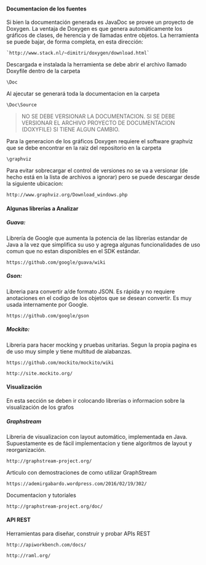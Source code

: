 #### Documentacion de los fuentes

Si bien la documentación generada es JavaDoc se provee un proyecto de Doxygen.
La ventaja de Doxygen es que genera automáticamente los gráficos de clases, de herencia y de llamadas entre objetos.
La herramienta se puede bajar, de forma completa, en esta dirección:

    `http://www.stack.nl/~dimitri/doxygen/download.html`

Descargada e instalada la herramienta se debe abrir el archivo llamado Doxyfile dentro de la carpeta 
    
    \Doc 

Al ajecutar se generará toda la documentacion en la carpeta 
    
    \Doc\Source

> NO SE DEBE VERSIONAR LA DOCUMENTACION. SI SE DEBE VERSIONAR EL ARCHIVO PROYECTO DE DOCUMENTACION (DOXYFILE) SI TIENE ALGUN CAMBIO.

Para la generacion de los gráficos Doxygen requiere el software graphviz que se debe encontrar en la raiz del repositorio en la carpeta 

    \graphviz

Para evitar sobrecargar el control de versiones no se va a versionar (de hecho está en la lista de archivos a ignorar) pero se puede descargar desde la siguiente ubicacion:

    http://www.graphviz.org/Download_windows.php

#### Algunas librerías a Analizar

##### Guava: 
Librería de Google que aumenta la potencia de las librerías estandar de Java a la vez que simplifica su uso y agrega algunas funcionalidades de uso comun que no estan disponibles en el SDK estándar.

    https://github.com/google/guava/wiki

##### Gson:
Libreria para convertir a/de formato JSON. Es rápida y no requiere anotaciones en el codigo de los objetos que se desean convertir. Es muy usada internamente por Google.

    https://github.com/google/gson

##### Mockito:
Libreria para hacer mocking y pruebas unitarias. Segun la propia pagina es de uso muy simple y tiene multitud de alabanzas.

    https://github.com/mockito/mockito/wiki
    
    http://site.mockito.org/

#### Visualización

En esta sección se deben ir colocando librerías o informacion sobre la visualización de los grafos

##### Graphstream

Libreria de visualizacion con layout automático, implementada en Java.
Supuestamente es de fácil implementacion y tiene algoritmos de layout y reorganización.

    http://graphstream-project.org/

Articulo con demostraciones de como utilizar GraphStream

    https://ademirgabardo.wordpress.com/2016/02/19/302/

Documentacion y tutoriales

    http://graphstream-project.org/doc/

#### API REST

Herramientas para diseñar, construir y probar APIs REST

    http://apiworkbench.com/docs/

    http://raml.org/

